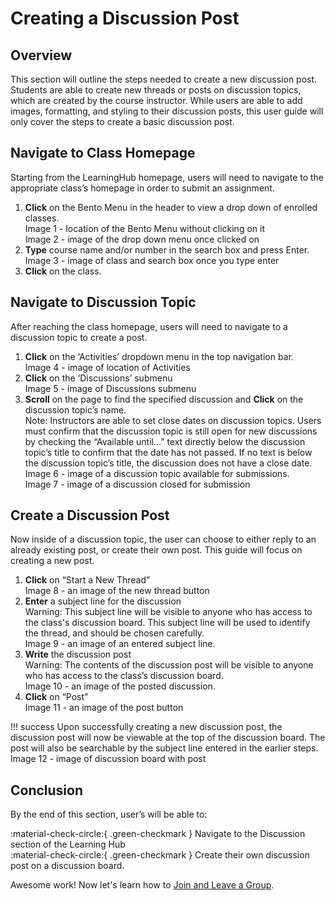# Creating a Discussion Post

## Overview
This section will outline the steps needed to create a new discussion post. Students are able to create new threads or posts on discussion topics, which are created by the course instructor. While users are able to add images, formatting, and styling to their discussion posts, this user guide will only cover the steps to create a basic discussion post.

## Navigate to Class Homepage

Starting from the LearningHub homepage, users will need to navigate to the appropriate class’s homepage in order to submit an assignment.

1. **Click** on the Bento Menu in the header to view a drop down of enrolled classes.  
   Image 1 - location of the Bento Menu without clicking on it  
   Image 2 - image of the drop down menu once clicked on  
1. **Type** course name and/or number in the search box and press Enter.  
   Image 3 - image of class and search box once you type enter  
1. **Click** on the class.

## Navigate to Discussion Topic

After reaching the class homepage, users will need to navigate to a discussion topic to create a post.

1. **Click** on the ‘Activities’ dropdown menu in the top navigation bar.  
Image 4 - image of location of Activities  
2. **Click** on the ‘Discussions’ submenu  
Image 5 - image of Discussions submenu  
3. **Scroll** on the page to find the specified discussion and **Click** on the discussion topic’s name.  
Note: Instructors are able to set close dates on discussion topics. Users must confirm that the discussion topic is still open for new discussions by checking the “Available until…” text directly below the discussion topic’s title to confirm that the date has not passed. If no text is below the discussion topic’s title, the discussion does not have a close date.  
Image 6 - image of a discussion topic available for submissions.  
Image 7 - image of a discussion closed for submission  

## Create a Discussion Post

Now inside of a discussion topic, the user can choose to either reply to an already existing post, or create their own post. This guide will focus on creating a new post. 

1. **Click** on “Start a New Thread”  
Image 8 - an image of the new thread button
2. **Enter** a subject line for the discussion  
Warning: This subject line will be visible to anyone who has access to the class's discussion board. This subject line will be used to identify the thread, and should be chosen carefully.  
Image 9 - an image of an entered subject line.
3. **Write** the discussion post  
Warning: The contents of the discussion post will be visible to anyone who has access to the class’s discussion board.  
Image 10 - an image of the posted discussion.  
4. **Click** on “Post”  
Image 11 - an image of the post button


!!! success
    Upon successfully creating a new discussion post, the discussion post will now be viewable at the top of the discussion board. The post will also be searchable by the subject line entered in the earlier steps.  
    Image 12 - image of discussion board with post



## Conclusion

By the end of this section, user’s will be able to:  

:material-check-circle:{ .green-checkmark }   Navigate to the Discussion section of the Learning Hub   
:material-check-circle:{ .green-checkmark }   Create their own discussion post on a discussion board.  

Awesome work! Now let's learn how to 
[Join and Leave a Group](../docs/JoiningandLeavingaGroup.md).
